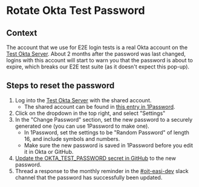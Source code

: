 # Rotate Okta Test Password

## Context

The account that we use for E2E login tests is a real Okta account on the [Test Okta Server](https://test.idp.idm.cms.gov). About 2 months after the password was last changed, logins with this account will start to warn you that the password is about to expire, which breaks our E2E test suite (as it doesn't expect this pop-up).

## Steps to reset the password

1. Log into the [Test Okta Server](https://test.idp.idm.cms.gov) with the shared account.
    - The shared account can be found in [this entry in 1Password](https://start.1password.com/open/i?a=RYAMO7WYSJHNNCGOFE3Q2TVVUE&v=j3plnuuwh2alqm5hw3pp65afza&i=ruraota4e6rkgo4cxzpgcggwya&h=cmseasi.1password.com).
2. Click on the dropdown in the top right, and select "Settings"
3. In the "Change Password" section, set the new password to a securely generated one (you can use 1Password to make one).
    - In 1Password, set the settings to be "Random Password" of length 16, and include symbols and numbers.
	- Make sure the new password is saved in 1Password before you edit it in Okta or GitHub.
4. [Update the OKTA_TEST_PASSWORD secret in GitHub](https://github.com/CMSgov/easi-app/settings/secrets/actions/OKTA_TEST_PASSWORD) to the new password.
5. Thread a response to the monthly reminder in the [#oit-easi-dev](https://cmsgov.slack.com/archives/CNU2B59UH) slack channel that the password has successfully been updated.

